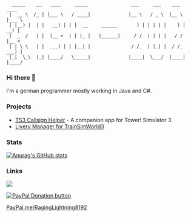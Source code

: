 ``` 
  _____    __   ____     _____                ___     ___    ___    ____  
 |  __ \  /_ | |___ \   / ____|              |__ \   / _ \  |__ \  |___ \ 
 | |__) |  | |   __) | | |  __     ______       ) | | | | |    ) |   __) |
 |  _  /   | |  |__ <  | | |_ |   |______|     / /  | | | |   / /   |__ < 
 | | \ \   | |  ___) | | |__| |               / /_  | |_| |  / /_   ___) |
 |_|  \_\  |_| |____/   \_____|              |____|  \___/  |____| |____/ 
```
<!--https://www.topster.de/text-to-ascii/big.html-->

### Hi there 👋

I'm a german programmer mostly working in Java and C#.

### Projects

- [TS3 Callsign Helper]([https://github.com/RagingLightning/TS3-Helper](https://github.com/RagingLightning/TS3CallsignHelper)) - A companion app for Tower! Simulator 3
- [Livery Manager for TrainSimWorld3](https://github.com/RagingLightning/TSW3-LM)

### Stats

[![Anurag's GitHub stats](https://github-readme-stats.vercel.app/api?username=RagingLightning&show_icons=true&theme=github_dark)](https://github.com/anuraghazra/github-readme-stats)

### Links
![](https://dcbadge.vercel.app/api/shield/263726583855054849)

[![PayPal Donation button](https://pics.paypal.com/00/s/MTEyMjFhNDEtYWNhNy00ZTMxLWIxMjItZWEzZmU2OGYxMWY3/file.PNG)](https://www.paypal.com/donate/?hosted_button_id=DM5BH83828KCL)

[PayPal.me/RagingLightning8192](PayPal.me/RagingLightning8192)
